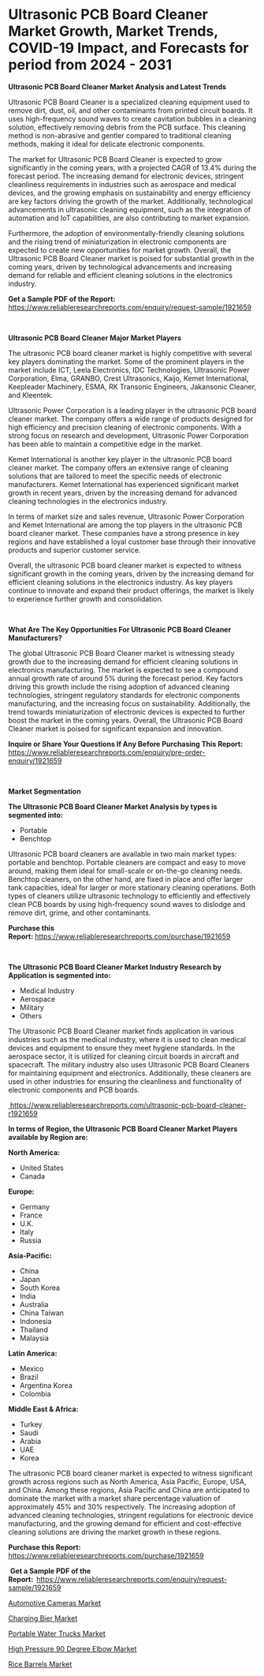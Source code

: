 <p><h1>Ultrasonic PCB Board Cleaner Market Growth, Market Trends, COVID-19 Impact, and Forecasts for period from 2024 - 2031</h1></p><p><strong>Ultrasonic PCB Board Cleaner Market Analysis and Latest Trends</strong></p>
<p><p>Ultrasonic PCB Board Cleaner is a specialized cleaning equipment used to remove dirt, dust, oil, and other contaminants from printed circuit boards. It uses high-frequency sound waves to create cavitation bubbles in a cleaning solution, effectively removing debris from the PCB surface. This cleaning method is non-abrasive and gentler compared to traditional cleaning methods, making it ideal for delicate electronic components.</p><p>The market for Ultrasonic PCB Board Cleaner is expected to grow significantly in the coming years, with a projected CAGR of 13.4% during the forecast period. The increasing demand for electronic devices, stringent cleanliness requirements in industries such as aerospace and medical devices, and the growing emphasis on sustainability and energy efficiency are key factors driving the growth of the market. Additionally, technological advancements in ultrasonic cleaning equipment, such as the integration of automation and IoT capabilities, are also contributing to market expansion.</p><p>Furthermore, the adoption of environmentally-friendly cleaning solutions and the rising trend of miniaturization in electronic components are expected to create new opportunities for market growth. Overall, the Ultrasonic PCB Board Cleaner market is poised for substantial growth in the coming years, driven by technological advancements and increasing demand for reliable and efficient cleaning solutions in the electronics industry.</p></p>
<p><strong>Get a Sample PDF of the Report:&nbsp;</strong> <a href="https://www.reliableresearchreports.com/enquiry/request-sample/1921659">https://www.reliableresearchreports.com/enquiry/request-sample/1921659</a></p>
<p>&nbsp;</p>
<p><strong>Ultrasonic PCB Board Cleaner Major Market Players</strong></p>
<p><p>The ultrasonic PCB board cleaner market is highly competitive with several key players dominating the market. Some of the prominent players in the market include ICT, Leela Electronics, IDC Technologies, Ultrasonic Power Corporation, Elma, GRANBO, Crest Ultrasonics, Kaijo, Kemet International, Keepleader Machinery, ESMA, RK Transonic Engineers, Jakansonic Cleaner, and Kleentek.</p><p>Ultrasonic Power Corporation is a leading player in the ultrasonic PCB board cleaner market. The company offers a wide range of products designed for high efficiency and precision cleaning of electronic components. With a strong focus on research and development, Ultrasonic Power Corporation has been able to maintain a competitive edge in the market.</p><p>Kemet International is another key player in the ultrasonic PCB board cleaner market. The company offers an extensive range of cleaning solutions that are tailored to meet the specific needs of electronic manufacturers. Kemet International has experienced significant market growth in recent years, driven by the increasing demand for advanced cleaning technologies in the electronics industry.</p><p>In terms of market size and sales revenue, Ultrasonic Power Corporation and Kemet International are among the top players in the ultrasonic PCB board cleaner market. These companies have a strong presence in key regions and have established a loyal customer base through their innovative products and superior customer service.</p><p>Overall, the ultrasonic PCB board cleaner market is expected to witness significant growth in the coming years, driven by the increasing demand for efficient cleaning solutions in the electronics industry. As key players continue to innovate and expand their product offerings, the market is likely to experience further growth and consolidation.</p></p>
<p>&nbsp;</p>
<p><strong>What Are The Key Opportunities For Ultrasonic PCB Board Cleaner Manufacturers?</strong></p>
<p><p>The global Ultrasonic PCB Board Cleaner market is witnessing steady growth due to the increasing demand for efficient cleaning solutions in electronics manufacturing. The market is expected to see a compound annual growth rate of around 5% during the forecast period. Key factors driving this growth include the rising adoption of advanced cleaning technologies, stringent regulatory standards for electronic components manufacturing, and the increasing focus on sustainability. Additionally, the trend towards miniaturization of electronic devices is expected to further boost the market in the coming years. Overall, the Ultrasonic PCB Board Cleaner market is poised for significant expansion and innovation.</p></p>
<p><strong>Inquire or Share Your Questions If Any Before Purchasing This Report:</strong> <a href="https://www.reliableresearchreports.com/enquiry/pre-order-enquiry/1921659">https://www.reliableresearchreports.com/enquiry/pre-order-enquiry/1921659</a></p>
<p>&nbsp;</p>
<p><strong>Market Segmentation</strong></p>
<p><strong>The Ultrasonic PCB Board Cleaner Market Analysis by types is segmented into:</strong></p>
<p><ul><li>Portable</li><li>Benchtop</li></ul></p>
<p><p>Ultrasonic PCB board cleaners are available in two main market types: portable and benchtop. Portable cleaners are compact and easy to move around, making them ideal for small-scale or on-the-go cleaning needs. Benchtop cleaners, on the other hand, are fixed in place and offer larger tank capacities, ideal for larger or more stationary cleaning operations. Both types of cleaners utilize ultrasonic technology to efficiently and effectively clean PCB boards by using high-frequency sound waves to dislodge and remove dirt, grime, and other contaminants.</p></p>
<p><strong>Purchase this Report:&nbsp;</strong><a href="https://www.reliableresearchreports.com/purchase/1921659">https://www.reliableresearchreports.com/purchase/1921659</a></p>
<p>&nbsp;</p>
<p><strong>The Ultrasonic PCB Board Cleaner Market Industry Research by Application is segmented into:</strong></p>
<p><ul><li>Medical Industry</li><li>Aerospace</li><li>Military</li><li>Others</li></ul></p>
<p><p>The Ultrasonic PCB Board Cleaner market finds application in various industries such as the medical industry, where it is used to clean medical devices and equipment to ensure they meet hygiene standards. In the aerospace sector, it is utilized for cleaning circuit boards in aircraft and spacecraft. The military industry also uses Ultrasonic PCB Board Cleaners for maintaining equipment and electronics. Additionally, these cleaners are used in other industries for ensuring the cleanliness and functionality of electronic components and PCB boards.</p></p>
<p><a href="https://www.reliableresearchreports.com/ultrasonic-pcb-board-cleaner-r1921659">&nbsp;https://www.reliableresearchreports.com/ultrasonic-pcb-board-cleaner-r1921659</a></p>
<p><strong>In terms of Region, the Ultrasonic PCB Board Cleaner Market Players available by Region are:</strong></p>
<p>
    <p> <strong> North America: </strong>
        <ul>
            <li>United States</li>
            <li>Canada</li>
        </ul>
        </p> 
    <p> <strong> Europe: </strong>
        <ul>
            <li>Germany</li>
            <li>France</li>
            <li>U.K.</li>
            <li>Italy</li>
            <li>Russia</li>
        </ul>
        </p> 
    <p> <strong> Asia-Pacific: </strong>
        <ul>
            <li>China</li>
            <li>Japan</li>
            <li>South Korea</li>
            <li>India</li>
            <li>Australia</li>
            <li>China Taiwan</li>
            <li>Indonesia</li>
            <li>Thailand</li>
            <li>Malaysia</li>
        </ul>
        </p> 
    <p> <strong> Latin America: </strong>
        <ul>
            <li>Mexico</li>
            <li>Brazil</li>
            <li>Argentina Korea</li>
            <li>Colombia</li>
        </ul>
        </p> 
    <p> <strong> Middle East & Africa: </strong>
        <ul>
            <li>Turkey</li>
            <li>Saudi</li>
            <li>Arabia</li>
            <li>UAE</li>
            <li>Korea</li>
        </ul>
    </p>
    </p>
<p><p>The ultrasonic PCB board cleaner market is expected to witness significant growth across regions such as North America, Asia Pacific, Europe, USA, and China. Among these regions, Asia Pacific and China are anticipated to dominate the market with a market share percentage valuation of approximately 45% and 30% respectively. The increasing adoption of advanced cleaning technologies, stringent regulations for electronic device manufacturing, and the growing demand for efficient and cost-effective cleaning solutions are driving the market growth in these regions.</p></p>
<p><strong>Purchase this Report: </strong><a href="https://www.reliableresearchreports.com/purchase/1921659">https://www.reliableresearchreports.com/purchase/1921659</a></p>
<p>&nbsp;<strong>Get a Sample PDF of the Report:&nbsp;&nbsp;</strong><a href="https://www.reliableresearchreports.com/enquiry/request-sample/1921659">https://www.reliableresearchreports.com/enquiry/request-sample/1921659</a></p>
<p><strong></strong></p>
<p><p><a href="https://www.linkedin.com/pulse/automotive-cameras-market-outlook-forecast-from-2024-2031-74hie?trackingId=RXDGKZo1T2OQ16PH6Sy8zw%3D%3D">Automotive Cameras Market</a></p><p><a href="https://github.com/kishanagarner91/Market-Research-Report-List-1/blob/main/charging-bier-market.md">Charging Bier Market</a></p><p><a href="https://www.linkedin.com/pulse/portable-water-trucks-market-global-regional-analysis-focus-eflqe?trackingId=HQMkdVDCT3SGk7s2DsDuQg%3D%3D">Portable Water Trucks Market</a></p><p><a href="https://github.com/hrhzhypq19/Market-Research-Report-List-1/blob/main/high-pressure-90-degree-elbow-market.md">High Pressure 90 Degree Elbow Market</a></p><p><a href="https://medium.com/@akshatreportprime/global-rice-barrels-market-by-product-type-by-application-by-region-and-companies-industry-f54c13560453">Rice Barrels Market</a></p></p>